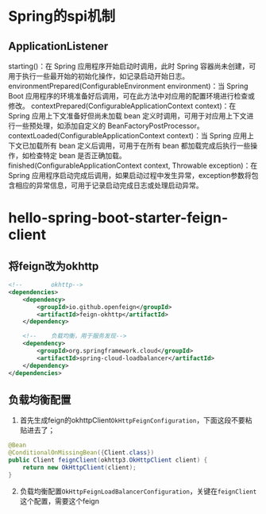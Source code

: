 # Spring的spi机制


## ApplicationListener
starting()：在 Spring 应用程序开始启动时调用，此时 Spring 容器尚未创建，可用于执行一些最开始的初始化操作，如记录启动开始日志。
environmentPrepared(ConfigurableEnvironment environment)：当 Spring Boot 应用程序的环境准备好后调用，可在此方法中对应用的配置环境进行检查或修改。
contextPrepared(ConfigurableApplicationContext context)：在 Spring 应用上下文准备好但尚未加载 bean 定义时调用，可用于对应用上下文进行一些预处理，如添加自定义的 BeanFactoryPostProcessor。
contextLoaded(ConfigurableApplicationContext context)：当 Spring 应用上下文已加载所有 bean 定义后调用，可用于在所有 bean 都加载完成后执行一些操作，如检查特定 bean 是否正确加载。
finished(ConfigurableApplicationContext context, Throwable exception)：在 Spring 应用程序启动完成后调用，如果启动过程中发生异常，exception参数将包含相应的异常信息，可用于记录启动完成日志或处理启动异常。

# hello-spring-boot-starter-feign-client

## 将feign改为okhttp

```xml
<!--        okhttp-->
<dependencies>
    <dependency>
        <groupId>io.github.openfeign</groupId>
        <artifactId>feign-okhttp</artifactId>
    </dependency>

    <!--    负载均衡，用于服务发现-->
    <dependency>
        <groupId>org.springframework.cloud</groupId>
        <artifactId>spring-cloud-loadbalancer</artifactId>
    </dependency>    
</dependencies>

```

## 负载均衡配置

1. 首先生成feign的okhttpClient`OkHttpFeignConfiguration`，下面这段不要粘贴进去了；
```java
@Bean
@ConditionalOnMissingBean({Client.class})
public Client feignClient(okhttp3.OkHttpClient client) {
    return new OkHttpClient(client);
}
```
2. 负载均衡配置`OkHttpFeignLoadBalancerConfiguration`，关键在`feignClient`这个配置，需要这个feign



